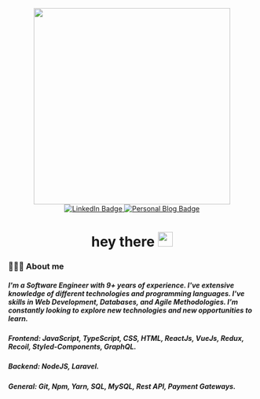 <div id="header" align="center">
  <img src="https://media.giphy.com/media/jdPMeyv9rn0hZHh8n9/giphy.gif" width="400"/>
  
  <div id="badges">
    <a href="https://www.linkedin.com/in/drbarzaga/">
      <img src="https://img.shields.io/badge/LinkedIn-blue?style=for-the-badge&logo=linkedin&logoColor=white" alt="LinkedIn Badge"/>
    </a>
    <a href="https://dayanperez.hashnode.dev/">
      <img src="https://img.shields.io/badge/Personal Blog-orange?style=for-the-badge&logo=javascript&logoColor=white" alt="Personal Blog Badge"/>
    </a>
  </div>
  <img src="https://komarev.com/ghpvc/?username=drbarzaga&style=for-the-badge&color=blue" alt=""/>
  
  <h1>
  hey there
  <img src="https://media.giphy.com/media/hvRJCLFzcasrR4ia7z/giphy.gif" width="30px"/>
</h1>
</div>

### 👨🏼‍💻 About me

##### I'm a Software Engineer with 9+ years of experience. I've extensive knowledge of different technologies and programming languages. I've skills in Web Development, Databases, and Agile Methodologies. I'm constantly looking to explore new technologies and new opportunities to learn.

##### Frontend: JavaScript, TypeScript, CSS, HTML, ReactJs, VueJs, Redux, Recoil, Styled-Components, GraphQL.
##### Backend: NodeJS, Laravel.
##### General: Git, Npm, Yarn, SQL, MySQL, Rest API, Payment Gateways.

